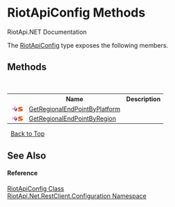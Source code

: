 # RiotApiConfig Methods
RiotApi.NET Documentation 

The <a href="39ce9b97-c5bc-4273-7294-9eda36f27e37">RiotApiConfig</a> type exposes the following members.


## Methods
&nbsp;<table><tr><th></th><th>Name</th><th>Description</th></tr><tr><td>![Public method](media/pubmethod.gif "Public method")![Static member](media/static.gif "Static member")</td><td><a href="1196a374-6c54-aef5-4dd2-db853d151aef">GetRegionalEndPointByPlatform</a></td><td /></tr><tr><td>![Public method](media/pubmethod.gif "Public method")![Static member](media/static.gif "Static member")</td><td><a href="82f38854-d9dc-1512-11a3-327446db073f">GetRegionalEndPointByRegion</a></td><td /></tr></table>&nbsp;
<a href="#riotapiconfig-methods">Back to Top</a>

## See Also


#### Reference
<a href="39ce9b97-c5bc-4273-7294-9eda36f27e37">RiotApiConfig Class</a><br /><a href="1dae58e2-3460-51cb-b4d8-c9bb055df44c">RiotApi.Net.RestClient.Configuration Namespace</a><br />